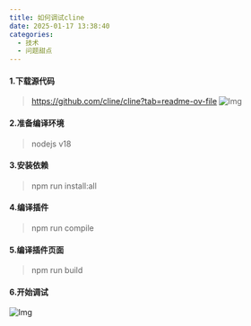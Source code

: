 ```yaml
---
title: 如何调试cline
date: 2025-01-17 13:38:40
categories:
  - 技术
  - 问题甜点
---
```

#### 1.下载源代码
> https://github.com/cline/cline?tab=readme-ov-file 
![Img](/images/img_20250117134012_1.png)
#### 2.准备编译环境
> nodejs v18
#### 3.安装依赖
> npm run install:all
#### 4.编译插件
> npm run compile
#### 5.编译插件页面
> npm run build 
#### 6.开始调试
![Img](/images/img_20250117134021_2.png)
